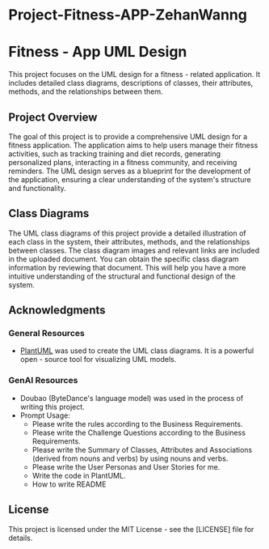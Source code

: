 # Project-Fitness-APP-ZehanWanng
# Fitness - App UML Design

This project focuses on the UML design for a fitness - related application. It includes detailed class diagrams, descriptions of classes, their attributes, methods, and the relationships between them.

## Project Overview
The goal of this project is to provide a comprehensive UML design for a fitness application. The application aims to help users manage their fitness activities, such as tracking training and diet records, generating personalized plans, interacting in a fitness community, and receiving reminders. The UML design serves as a blueprint for the development of the application, ensuring a clear understanding of the system's structure and functionality.

## Class Diagrams
The UML class diagrams of this project provide a detailed illustration of each class in the system, their attributes, methods, and the relationships between classes. The class diagram images and relevant links are included in the uploaded document. You can obtain the specific class diagram information by reviewing that document. This will help you have a more intuitive understanding of the structural and functional design of the system.

## Acknowledgments
### General Resources
- [PlantUML](https://plantuml.com/) was used to create the UML class diagrams. It is a powerful open - source tool for visualizing UML models.

### GenAI Resources
- Doubao (ByteDance's language model) was used in the process of writing this project.
- Prompt Usage:
  - Please write the rules according to the Business Requirements.
  - Please write the Challenge Questions according to the Business Requirements.
  - Please write the Summary of Classes, Attributes and Associations (derived from nouns and verbs) by using nouns and verbs.
  - Please write the User Personas and User Stories for me.
  - Write the code in PlantUML. 
  - How to write README

## License
This project is licensed under the MIT License - see the [LICENSE] file for details.
